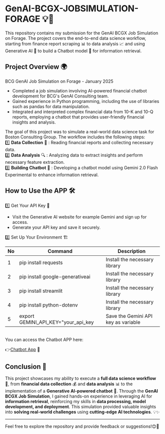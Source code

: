 # GenAI-BCGX-JOBSIMULATION-FORAGE 💡🤖
This repository contains my submission for the GenAI BCGX Job Simulation on Forage. The project covers the end-to-end data science workflow, starting from finance report scraping 📊 to data analysis 📈 and using Generative AI 🧠 to build a Chatbot model 💬 for information retrieval.

## Project Overview 🌍
BCG GenAI Job Simulation on Forage - January 2025
 * Completed a job simulation involving AI-powered financial chatbot development
   for BCG's GenAI Consulting team.
 * Gained experience in Python programming, including the use of libraries such
   as pandas for data manipulation.
 * Integrated and interpreted complex financial data from 10-K and 10-Q reports,
   employing a chatbot that provides user-friendly
   financial insights and analysis.

The goal of this project was to simulate a real-world data science task for Boston Consulting Group. The workflow includes the following steps:
<br>
  1️⃣ **Data Collection** 📑 : Reading financial reports and collecting necessary data.
<br>
  2️⃣ **Data Analysis** 🔍 : Analyzing data to extract insights and perform necessary feature extraction.
<br>
  3️⃣ **Building Chatbot** 🤖 : Developing a chatbot model using Gemini 2.0 Flash Experimental to enhance information retrieval.

## How to Use the APP 🛠️
1️⃣ Get Your API Key 🔑
* Visit the Generative AI website for example Gemini and sign up for access.
* Generate your API key and save it securely.

2️⃣ Set Up Your Environment 🏗️

| No | Command                             | Description                         |
|----|-------------------------------------|-------------------------------------|
| 1  | pip install requests                | Install the necessary library       |
| 2  | pip install google-generativeai     | Install the necessary library       |
| 3  | pip install streamlit               | Install the necessary library       |
| 4  | pip install python-dotenv           | Install the necessary library       |
| 5  | export GEMINI_API_KEY="your_api_key | Save the Gemini API key as variable |
<br>
You can access the Chatbot APP here:

👉[Chatbot App](https://genai-bcgx-jobsimulation-forage-svdgt7avjkqdsqq7hdz2uk.streamlit.app/) 💬

## Conclusion 🎯
This project showcases my ability to execute a **full data science workflow** 🚀, from **financial data collection** 💰 and **data analysis** 📊 to the implementation of a **Generative AI-powered chatbot** 🤖. Through the **GenAI BCGX Job Simulation**, I gained hands-on experience in leveraging AI for **information retrieval**, reinforcing my skills in **data processing, model development, and deployment**. This simulation provided valuable insights into **solving real-world challenges** using **cutting-edge AI technologies**. 💡✨

---

Feel free to explore the repository and provide feedback or suggestions!😊🚀
